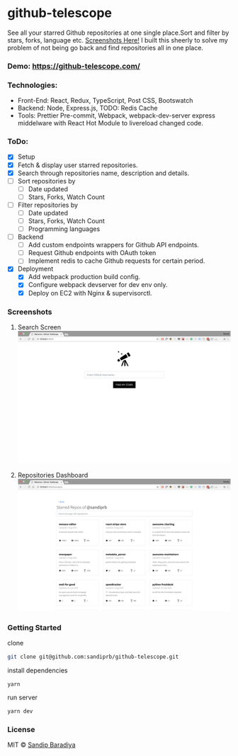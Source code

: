 # github-telescope

See all your starred Github repositories at one single place.Sort and filter by stars, forks, language etc. [Screenshots Here!](#screenshot)
I built this sheerly to solve my problem of not being go back and find repositories all in one place.

### Demo: https://github-telescope.com/


### Technologies:

- Front-End: React, Redux, TypeScript, Post CSS, Bootswatch
- Backend: Node, Express.js, TODO: Redis Cache
- Tools: Prettier Pre-commit, Webpack, webpack-dev-server express middelware with React Hot Module to livereload changed code.

### ToDo:

- [x] Setup
- [x] Fetch & display user starred repositories.
- [x] Search through repositories name, description and details.
- [ ] Sort repositories by
  - [ ] Date updated
  - [ ] Stars, Forks, Watch Count
- [ ] Filter repositories by
  - [ ] Date updated
  - [ ] Stars, Forks, Watch Count
  - [ ] Programming languages
- [ ] Backend
  - [ ] Add custom endpoints wrappers for Github API endpoints.
  - [ ] Request Github endpoints with OAuth token
  - [ ] Implement redis to cache Github requests for certain period.
- [x] Deployment
  - [x] Add webpack production build config.
  - [x] Configure webpack devserver for dev env only.
  - [x] Deploy on EC2 with Nginx & supervisorctl.

### Screenshots

1. Search Screen
   ![Search Screen](https://raw.githubusercontent.com/sandiprb/github-telescope/master/screenshots/SearchScreen.png)

2. Repositories Dashboard
   ![Search Screen](https://raw.githubusercontent.com/sandiprb/github-telescope/master/screenshots/Dashboard.png)

### Getting Started

clone

```sh
git clone git@github.com:sandiprb/github-telescope.git
```

install dependencies

```
yarn
```

run server

```sh
yarn dev
```

### License

MIT © [Sandip Baradiya](https://twitter.com/sandip_rb)

